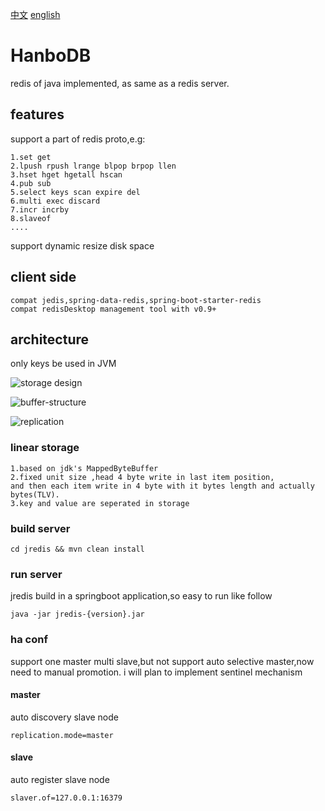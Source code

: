 []()[中文](https://github.com/3kuai/jredis/edit/master/README-cn.md)
[]()[english](https://github.com/3kuai/jredis/edit/master/README.md)
# HanboDB
redis of java implemented, as same as a redis server.

## features
support a part of redis proto,e.g:

    1.set get
    2.lpush rpush lrange blpop brpop llen
    3.hset hget hgetall hscan
    4.pub sub
    5.select keys scan expire del
    6.multi exec discard
    7.incr incrby
    8.slaveof
    ....
support dynamic resize disk space    

## client side
    compat jedis,spring-data-redis,spring-boot-starter-redis
    compat redisDesktop management tool with v0.9+
    
## architecture
only keys be used in JVM

![storage design](https://github.com/lmx1989219/jredis/blob/master/storage-design.png)

![buffer-structure](https://github.com/lmx1989219/jredis/blob/master/buffer-structure.png)

![replication](https://github.com/lmx1989219/jredis/blob/master/replication.png)

### linear storage
    1.based on jdk's MappedByteBuffer
    2.fixed unit size ,head 4 byte write in last item position,
    and then each item write in 4 byte with it bytes length and actually bytes(TLV).
    3.key and value are seperated in storage
### build server
    cd jredis && mvn clean install
### run server
 jredis build in a springboot application,so easy to run like follow
 
    java -jar jredis-{version}.jar
    
### ha conf 
support one master multi slave,but not support auto selective master,now need to manual promotion.
i will plan to implement sentinel mechanism 
#### master
auto discovery slave node

    replication.mode=master
    
#### slave
auto register slave node

    slaver.of=127.0.0.1:16379